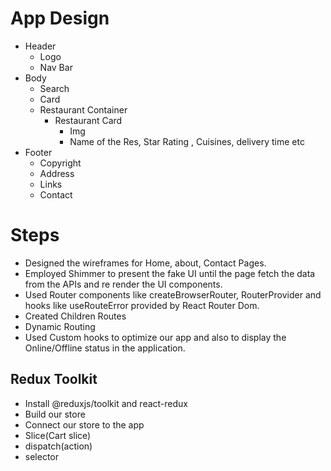 # App Design

- Header
  - Logo
  - Nav Bar
- Body
  - Search
  - Card
  - Restaurant Container
    - Restaurant Card
      - Img
      - Name of the Res, Star Rating , Cuisines, delivery time etc
- Footer
  - Copyright
  - Address
  - Links
  - Contact

# Steps

- Designed the wireframes for Home, about, Contact Pages.
- Employed Shimmer to present the fake UI until the page fetch the data from the APIs and re render the UI components.
- Used Router components like createBrowserRouter, RouterProvider and hooks like useRouteError provided by React Router Dom.
- Created Children Routes
- Dynamic Routing
- Used Custom hooks to optimize our app and also to display the Online/Offline status in the application.



## Redux Toolkit

- Install @reduxjs/toolkit and react-redux
- Build our store
- Connect our store to the app
- Slice(Cart slice)
- dispatch(action)
- selector

